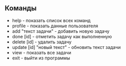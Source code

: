 ## Команды

- help - показать список всех команд
- profile - показать данные пользователя  
- add "текст задачи" - добавить новую задачу
- done [id] - отметить задачу как выполненную
- delete [id] - удалить задачу
- update [id] "новый текст" - обновить текст задачи
- view - показать все задачи
- exit - выйти из программы
